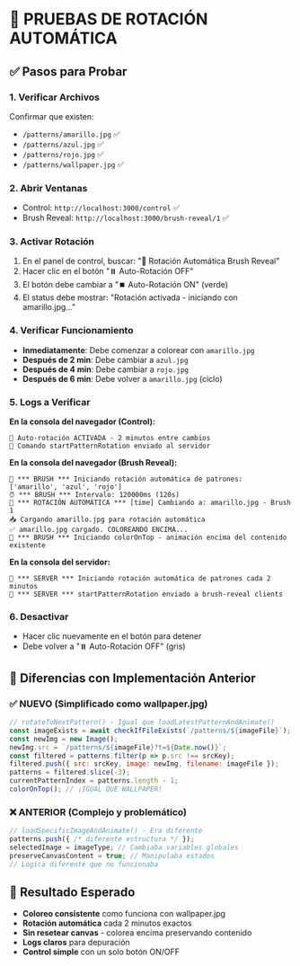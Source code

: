 # 🎨 PRUEBAS DE ROTACIÓN AUTOMÁTICA

## ✅ Pasos para Probar

### 1. **Verificar Archivos**
Confirmar que existen:
- `/patterns/amarillo.jpg` ✅
- `/patterns/azul.jpg` ✅ 
- `/patterns/rojo.jpg` ✅
- `/patterns/wallpaper.jpg` ✅

### 2. **Abrir Ventanas**
- Control: `http://localhost:3000/control` ✅
- Brush Reveal: `http://localhost:3000/brush-reveal/1` ✅

### 3. **Activar Rotación**
1. En el panel de control, buscar: "🎨 Rotación Automática Brush Reveal"
2. Hacer clic en el botón "⏸️ Auto-Rotación OFF"
3. El botón debe cambiar a "⏹️ Auto-Rotación ON" (verde)
4. El status debe mostrar: "Rotación activada - iniciando con amarillo.jpg..."

### 4. **Verificar Funcionamiento**
- **Inmediatamente**: Debe comenzar a colorear con `amarillo.jpg`
- **Después de 2 min**: Debe cambiar a `azul.jpg`
- **Después de 4 min**: Debe cambiar a `rojo.jpg`
- **Después de 6 min**: Debe volver a `amarillo.jpg` (ciclo)

### 5. **Logs a Verificar**

**En la consola del navegador (Control):**
```
🔄 Auto-rotación ACTIVADA - 2 minutos entre cambios
📡 Comando startPatternRotation enviado al servidor
```

**En la consola del navegador (Brush Reveal):**
```
🔄 *** BRUSH *** Iniciando rotación automática de patrones: ['amarillo', 'azul', 'rojo']
⏰ *** BRUSH *** Intervalo: 120000ms (120s)
🔄 *** ROTACIÓN AUTOMÁTICA *** [time] Cambiando a: amarillo.jpg - Brush 1
📥 Cargando amarillo.jpg para rotación automática
✅ amarillo.jpg cargado. COLOREANDO ENCIMA...
🎨 *** BRUSH *** Iniciando colorOnTop - animación encima del contenido existente
```

**En la consola del servidor:**
```
🔄 *** SERVER *** Iniciando rotación automática de patrones cada 2 minutos
📡 *** SERVER *** startPatternRotation enviado a brush-reveal clients
```

### 6. **Desactivar**
- Hacer clic nuevamente en el botón para detener
- Debe volver a "⏸️ Auto-Rotación OFF" (gris)

## 🔧 Diferencias con Implementación Anterior

### ✅ NUEVO (Simplificado como wallpaper.jpg)
```javascript
// rotateToNextPattern() - Igual que loadLatestPatternAndAnimate()
const imageExists = await checkIfFileExists(`/patterns/${imageFile}`);
const newImg = new Image();
newImg.src = `/patterns/${imageFile}?t=${Date.now()}`;
const filtered = patterns.filter(p => p.src !== srcKey);
filtered.push({ src: srcKey, image: newImg, filename: imageFile });
patterns = filtered.slice(-3);
currentPatternIndex = patterns.length - 1;
colorOnTop(); // ¡IGUAL QUE WALLPAPER!
```

### ❌ ANTERIOR (Complejo y problemático)
```javascript
// loadSpecificImageAndAnimate() - Era diferente
patterns.push({ /* diferente estructura */ });
selectedImage = imageType; // Cambiaba variables globales
preserveCanvasContent = true; // Manipulaba estados
// Lógica diferente que no funcionaba
```

## 🎯 Resultado Esperado
- **Coloreo consistente** como funciona con wallpaper.jpg
- **Rotación automática** cada 2 minutos exactos
- **Sin resetear canvas** - colorea encima preservando contenido
- **Logs claros** para depuración
- **Control simple** con un solo botón ON/OFF
